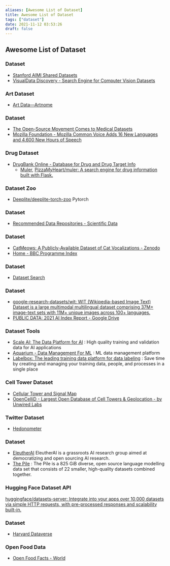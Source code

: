 ```yaml
---
aliases: [Awesome List of Dataset]
title: Awesome List of Dataset
tags: ["dataset"]
date: 2021-11-12 03:53:26
draft: false
---
```


## Awesome List of Dataset

### Dataset

- [Stanford AIMI Shared Datasets](https://stanfordaimi.azurewebsites.net/)
- [VisualData Discovery - Search Engine for Computer Vision Datasets](https://visualdata.io/discovery)

### Art Dataset

- [Art Data—Artnome](https://www.artnome.com/art-data)

### Dataset

- [The Open-Source Movement Comes to Medical Datasets](https://hai.stanford.edu/news/open-source-movement-comes-medical-datasets)
- [Mozilla Foundation - Mozilla Common Voice Adds 16 New Languages and 4,600 New Hours of Speech](https://foundation.mozilla.org/en/blog/mozilla-common-voice-adds-16-new-languages-and-4600-new-hours-of-speech/)

### Drug Dataset

- [DrugBank Online - Database for Drug and Drug Target Info](https://go.drugbank.com/)
    - [Muler](https://muler.pythonanywhere.com/), [PizzaMyHeart/muler: A search engine for drug information built with Flask.](https://github.com/PizzaMyHeart/muler)

### Dataset Zoo

- [Deeplite/deeplite-torch-zoo](https://github.com/Deeplite/deeplite-torch-zoo) Pytorch

### Dataset

- [Recommended Data Repositories - Scientific Data](https://www.nature.com/sdata/policies/repositories)

### Dataset

- [CatMeows: A Publicly-Available Dataset of Cat Vocalizations - Zenodo](https://zenodo.org/record/4008297)
- [Home - BBC Programme Index](https://genome.ch.bbc.co.uk/)

### Dataset

- [Dataset Search](https://datasetsearch.research.google.com/)

### Dataset

- [google-research-datasets/wit: WIT (Wikipedia-based Image Text) Dataset is a large multimodal multilingual dataset comprising 37M+ image-text sets with 11M+ unique images across 100+ languages.](https://github.com/google-research-datasets/wit)
- [PUBLIC DATA: 2021 AI Index Report - Google Drive](https://drive.google.com/drive/folders/1YY9rj8bGSJDLgIq09FwmF2y1k_FazJUm)

### Dataset Tools

- [Scale AI: The Data Platform for AI](https://scale.com/) : High quality training and validation data for AI applications
- [Aquarium - Data Management For ML](https://www.aquariumlearning.com/) : ML data management platform
- [Labelbox: The leading training data platform for data labeling](https://labelbox.com/) : Save time by creating and managing your training data, people, and processes in a single place

### Cell Tower Dataset

- [Cellular Tower and Signal Map](https://www.cellmapper.net/map)
- [OpenCelliD - Largest Open Database of Cell Towers & Geolocation - by Unwired Labs](https://www.opencellid.org/#zoom=11&lat=-7.7798&lon=109.1333)

### Twitter Dataset

- [Hedonometer](https://hedonometer.org/timeseries/en_all/?from=2019-11-02&to=2021-05-01)

### Dataset

- [EleutherAI](https://www.eleuther.ai/) EleutherAI is a grassroots AI research group aimed at democratizing and open sourcing AI research.
- [The Pile](https://pile.eleuther.ai/) : The Pile is a 825 GiB diverse, open source language modelling data set that consists of 22 smaller, high-quality datasets combined together.

### Hugging Face Dataset API

[huggingface/datasets-server: Integrate into your apps over 10,000 datasets via simple HTTP requests, with pre-processed responses and scalability built-in.](https://github.com/huggingface/datasets-server)

### Dataset

- [Harvard Dataverse](https://dataverse.harvard.edu/)

### Open Food Data

- [Open Food Facts - World](https://world.openfoodfacts.org/)

